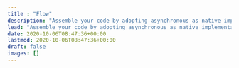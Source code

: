 ```yaml
---
title : "Flow"
description: "Assemble your code by adopting asynchronous as native implementation and build with functional programming and monads."
lead: "Assemble your code by adopting asynchronous as native implementation and build with functional programming and monads."
date: 2020-10-06T08:47:36+00:00
lastmod: 2020-10-06T08:47:36+00:00
draft: false
images: []
---
```

